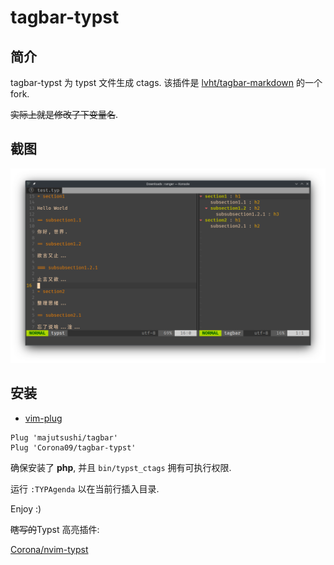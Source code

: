 # tagbar-typst

## 简介

tagbar-typst 为 typst 文件生成 ctags. 该插件是 [lvht/tagbar-markdown](https://github.com/lvht/tagbar-markdown.git) 的一个 fork.

~~实际上就是修改了下变量名~~.

## 截图

![](./screenshot/screenshot.png)

## 安装
- [vim-plug]
```viml
Plug 'majutsushi/tagbar'
Plug 'Corona09/tagbar-typst'
```

确保安装了 **php**, 并且 `bin/typst_ctags` 拥有可执行权限.

运行 `:TYPAgenda` 以在当前行插入目录.

Enjoy :)

[vim-plug]: https://github.com/junegunn/vim-plug
[dein.vim]: https://github.com/Shougo/dein.vim

~~瞎写的~~Typst 高亮插件:

[Corona/nvim-typst](https://github.com/Corona/nvim-typst.git)
